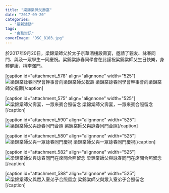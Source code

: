 ```yaml
---
title: "梁錦棠師父壽宴"
date: "2017-09-20"
categories: 
  - "最新活動"
tags: 
  - "會務資訊"
coverImage: "DSC_8103.jpg"
---
```


於2017年9月20日，梁錦棠師父於太子京華酒樓設壽宴，邀請了親友、詠春同門、與及一眾學生一同慶祝。梁錦棠詠春同學會在此謹祝梁錦棠師父生日快樂，身體健康，桃李滿門。 <!--more-->

\[caption id="attachment\_578" align="alignnone" width="525"\]![梁錦棠詠春同學會幹事會向梁錦棠師父祝壽](images/DSC_8152-1024x683.jpg) 梁錦棠詠春同學會幹事會向梁錦棠師父祝壽\[/caption\]

\[caption id="attachment\_575" align="alignnone" width="525"\]![梁錦棠師父壽宴，一眾來賓合照留念](images/DSC_8103-1024x683.jpg) 梁錦棠師父壽宴，一眾來賓合照留念\[/caption\]

\[caption id="attachment\_590" align="alignnone" width="525"\]![梁錦棠師父與詠春同門合照](images/DSC_8112-1024x683.jpg) 梁錦棠師父與詠春同門合照\[/caption\]

\[caption id="attachment\_580" align="alignnone" width="525"\]![梁錦棠師父與一眾詠春同門慶祝](images/DSC_8138-1024x683.jpg) 梁錦棠師父與一眾詠春同門慶祝\[/caption\]

\[caption id="attachment\_582" align="alignnone" width="525"\]![梁錦棠師父與詠春同門在席間合照留念](images/DSC_8269-1024x683.jpg) 梁錦棠師父與詠春同門在席間合照留念\[/caption\]

\[caption id="attachment\_588" align="alignnone" width="525"\]![梁錦棠師父與眾入室弟子合照留念](images/DSC_8154-1024x683.jpg) 梁錦棠師父與眾入室弟子合照留念\[/caption\]
